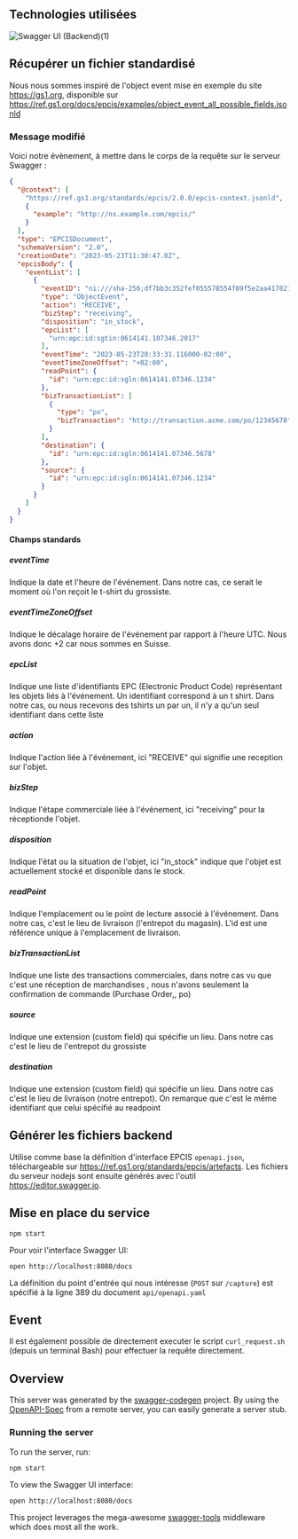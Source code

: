 ## Technologies utilisées

![Swagger UI (Backend)(1)](https://github.com/a-zurcher/swagger-epcis/assets/126246917/e2934ec9-0102-4495-a19b-ed362b578489)


## Récupérer un fichier standardisé
Nous nous sommes inspiré de l'object event mise en exemple du site https://gs1.org, disponible sur https://ref.gs1.org/docs/epcis/examples/object_event_all_possible_fields.jsonld
### Message modifié
Voici notre évènement, à mettre dans le corps de la requête sur le serveur Swagger :

```json
{
  "@context": [
    "https://ref.gs1.org/standards/epcis/2.0.0/epcis-context.jsonld",
    {
      "example": "http://ns.example.com/epcis/"
    }
  ],
  "type": "EPCISDocument",
  "schemaVersion": "2.0",
  "creationDate": "2023-05-23T11:30:47.0Z",
  "epcisBody": {
    "eventList": [
      {
        "eventID": "ni:///sha-256;df7bb3c352fef055578554f09f5e2aa41782150ced7bd0b8af24dd3ccb30ba69?ver=CBV2.0",
        "type": "ObjectEvent",
        "action": "RECEIVE",
        "bizStep": "receiving",
        "disposition": "in_stock",
        "epcList": [
          "urn:epc:id:sgtin:0614141.107346.2017"
        ],
        "eventTime": "2023-05-23T20:33:31.116000-02:00",
        "eventTimeZoneOffset": "+02:00",
        "readPoint": {
          "id": "urn:epc:id:sgln:0614141.07346.1234"
        },
        "bizTransactionList": [
          {
            "type": "po",
            "bizTransaction": "http://transaction.acme.com/po/12345678"
          }
        ],
        "destination": {
          "id": "urn:epc:id:sgln:0614141.07346.5678"
        },
        "source": {
          "id": "urn:epc:id:sgln:0614141.07346.1234"
        }
      }
    ]
  }
}
```
#### Champs standards

##### eventTime
Indique la date et l'heure de l'événement.
Dans notre cas, ce serait le moment où l'on reçoit le t-shirt du grossiste.
##### eventTimeZoneOffset
Indique le décalage horaire de l'événement par rapport à l'heure UTC.
Nous avons donc +2 car nous sommes en Suisse.
##### epcList
Indique une liste d'identifiants EPC (Electronic Product Code) représentant les objets liés à l'événement.
Un identifiant correspond à un t shirt. Dans notre cas, ou nous recevons des tshirts un par un, il n'y a qu'un seul identifiant dans cette liste
##### action
Indique l'action liée à l'événement, ici "RECEIVE" qui signifie une reception sur l'objet.
##### bizStep
Indique l'étape commerciale liée à l'événement, ici "receiving" pour la réceptionde l'objet.
##### disposition
Indique l'état ou la situation de l'objet, ici "in_stock" indique que l'objet est actuellement stocké et disponible dans le stock.
##### readPoint
Indique l'emplacement ou le point de lecture associé à l'événement. Dans notre cas, c'est le lieu de livraison (l'entrepot du magasin). L'id est une référence unique à l'emplacement de livraison.
##### bizTransactionList
Indique une liste des transactions commerciales, dans notre cas vu que c'est une réception de marchandises , nous n'avons seulement la confirmation de commande (Purchase Order,, po)
##### source
Indique une extension (custom field) qui spécifie un lieu. Dans notre cas c'est le lieu de l'entrepot du grossiste
##### destination
Indique une extension (custom field) qui spécifie un lieu. Dans notre cas c'est le lieu de livraison (notre entrepot). On remarque que c'est le même identifiant que celui spécifié au readpoint


## Générer les fichiers backend
Utilise comme base la définition d'interface EPCIS `openapi.json`, téléchargeable sur https://ref.gs1.org/standards/epcis/artefacts.
Les fichiers du serveur nodejs sont ensuite générés avec l'outil https://editor.swagger.io.
## Mise en place du service
```
npm start
```
Pour voir l'interface Swagger UI: 

```
open http://localhost:8080/docs
```


La définition du point d'entrée qui nous intéresse (`POST` sur `/capture`) est spécifié à la ligne 389 du document `api/openapi.yaml`
## Event



Il est également possible de directement executer le script `curl_request.sh` (depuis un terminal Bash) pour effectuer la requête directement.




## Overview
This server was generated by the [swagger-codegen](https://github.com/swagger-api/swagger-codegen) project.  By using the [OpenAPI-Spec](https://github.com/OAI/OpenAPI-Specification) from a remote server, you can easily generate a server stub.

### Running the server
To run the server, run:

```
npm start
```

To view the Swagger UI interface:

```
open http://localhost:8080/docs
```

This project leverages the mega-awesome [swagger-tools](https://github.com/apigee-127/swagger-tools) middleware which does most all the work.
